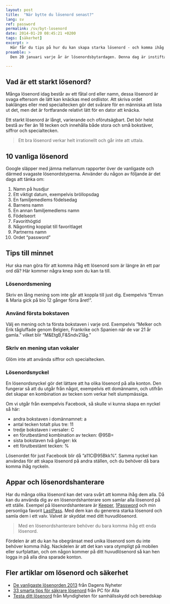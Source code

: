 ```yaml
---
layout: post
title:  "När bytte du lösenord senast?"
lang: sv
ref: password
permalink: /sv/byt-losenord
date: 2014-01-20 08:45:21 +0200
tags: [säkerhet]
excerpt: >
  Här får du tips på hur du kan skapa starka lösenord - och komma ihåg dem!
preamble: >
  Den 20 januari varje år är lösenordsbytardagen. Denna dag är instiftad av tidningen PC för Alla, som en påminnelse om hur viktigt det är att ha starka lösenord som du byter ut med jämna mellanrum. Här får du tips på hur du kan skapa starka lösenord - och komma ihåg dem!

---
```

## Vad är ett starkt lösenord?
Många lösenord idag består av ett fåtal ord eller namn, dessa lösenord är svaga eftersom de lätt kan knäckas med ordlistor. Att skriva ordet baklänges eller med specialtecken gör det svårare för en människa att lista ut det, men det är fortfarande relativt lätt för en dator att knäcka.

Ett starkt lösenord är långt, varierande och oförutsägbart. Det bör helst bestå av fler än 18 tecken och innehålla både stora och små bokstäver, siffror och specialtecken. 

> Ett bra lösenord verkar helt irrationellt och går inte att uttala.

## 10 vanliga lösenord
Google släpper med jämna mellanrum rapporter över de vanligaste och därmed svagaste lösenordstyperna. Använder du någon av följande är det dags att tänka om:

1. Namn på husdjur
2. Ett viktigt datum, exempelvis bröllopsdag
3. En familjemedlems födelsedag
4. Barnens namn
5. En annan familjemedlems namn
6. Födelseort
7. Favorithögtid
8. Någonting kopplat till favoritlaget
9. Partnerns namn
10. Ordet “password”

## Tips till minnet
Hur ska man göra för att komma ihåg ett lösenord som är längre än ett par ord då? Här kommer några knep som du kan ta till.

### Lösenordsmening
Skriv en lång mening som inte går att koppla till just dig. Exempelvis “Emran & Maria gick på bio 12 gånger förra året!”.

### Använd första bokstaven
Välj en mening och ta första bokstaven i varje ord. Exempelvis “Melker och Erik tågluffade genom Belgien, Frankrike och Spanien när de var 21 år gamla.” vilket blir “M&EtgB,F&Sndv21åg.”

### Skriv en mening utan vokaler
Glöm inte att använda siffror och specialtecken.

### Lösenordsnyckel
En lösenordsnyckel gör det lättare att ha olika lösenord på alla konton. Den fungerar så att du utgår från något, exempelvis ett domännamn, och utifrån det skapar en kombination av tecken som verkar helt slumpmässiga.

Om vi utgår från exempelvis Facebook, så skulle vi kunna skapa en nyckel så här:
* andra bokstaven i domännamnet: a
* antal tecken totalt plus tre: 11
* tredje bokstaven i versaler: C
* en förutbestämd kombination av tecken: @95B=
* sista bokstaven två gånger: kk
* ett förutbestämt tecken: %

Lösenordet för just Facebook blir då ”a11C@95Bkk%”. Samma nyckel kan användas för att skapa lösenord på andra ställen, och du behöver då bara komma ihåg nyckeln.

## Appar och lösenordshanterare
Har du många olika lösenord kan det vara svårt att komma ihåg dem alla. Då kan du använda dig av en lösenordshanterare som samlar alla lösenord på ett ställe. Exempel på lösenordshanterare är [Keeper](https://keepersecurity.com/), [1Password](https://1password.com/) och min personliga favorit [LastPass](https://www.lastpass.com/). Med dem kan du generera starka lösenord och samla dem i ett valv. Valvet är skyddat med ditt huvudlösenord.

> Med en lösenordshanterare behöver du bara komma ihåg ett enda lösenord.

Fördelen är att du kan ha obegränsat med unika lösenord som du inte behöver komma ihåg. Nackdelen är att det kan vara otympligt på mobilen eller surfplattan, och om någon kommer på ditt huvudlösenord så kan hen logga in på alla dina sparade konton.

## Fler artiklar om lösenord och säkerhet
* [De vanligaste lösenorden 2013](http://www.dn.se/ekonomi/de-vanligaste-losenorden-2013/) från Dagens Nyheter
* [33 smarta tips för säkrare lösenord](http://www.idg.se/2.1085/1.286950/33-smarta-tips-for-sakrare-losenord) från PC för Alla
* [Testa ditt lösenord](https://www.dinsakerhet.se/sakrare-hemma/teknik-och-it/losenord/) från Myndigheten för samhällsskydd och beredskap
